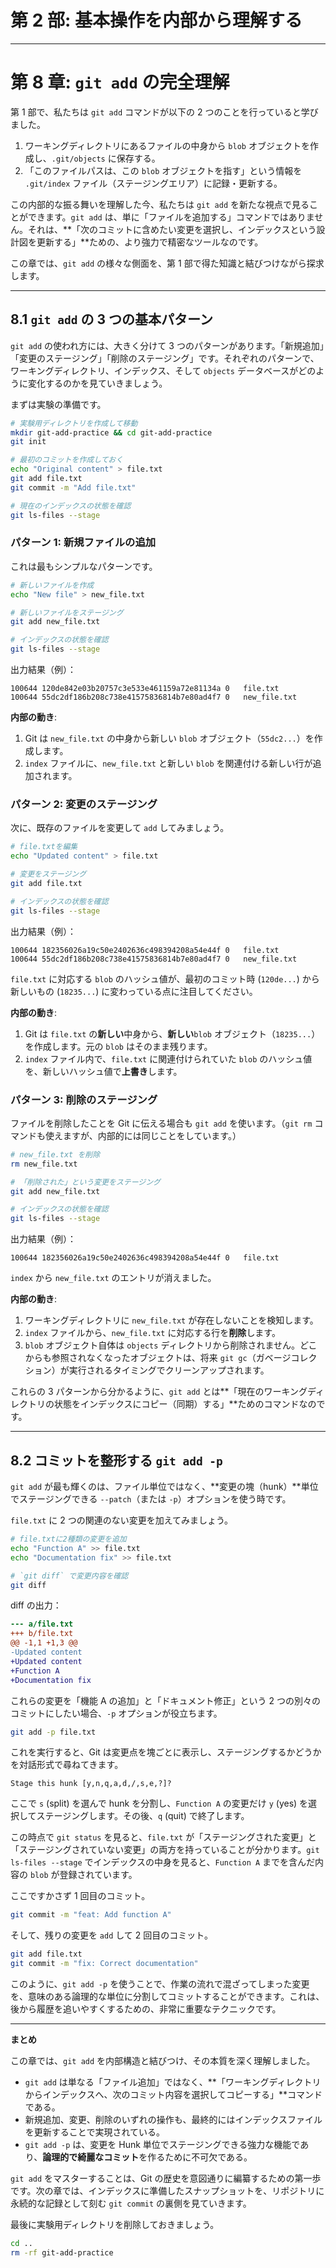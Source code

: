 # 第 2 部: 基本操作を内部から理解する

---

# 第 8 章: `git add` の完全理解

第 1 部で、私たちは `git add` コマンドが以下の 2 つのことを行っていると学びました。

1.  ワーキングディレクトリにあるファイルの中身から `blob` オブジェクトを作成し、`.git/objects` に保存する。
2.  「このファイルパスは、この `blob` オブジェクトを指す」という情報を `.git/index` ファイル（ステージングエリア）に記録・更新する。

この内部的な振る舞いを理解した今、私たちは `git add` を新たな視点で見ることができます。`git add` は、単に「ファイルを追加する」コマンドではありません。それは、**「次のコミットに含めたい変更を選択し、インデックスという設計図を更新する」**ための、より強力で精密なツールなのです。

この章では、`git add` の様々な側面を、第 1 部で得た知識と結びつけながら探求します。

---

## 8.1 `git add` の 3 つの基本パターン

`git add` の使われ方には、大きく分けて 3 つのパターンがあります。「新規追加」「変更のステージング」「削除のステージング」です。それぞれのパターンで、ワーキングディレクトリ、インデックス、そして `objects` データベースがどのように変化するのかを見ていきましょう。

まずは実験の準備です。

```bash
# 実験用ディレクトリを作成して移動
mkdir git-add-practice && cd git-add-practice
git init

# 最初のコミットを作成しておく
echo "Original content" > file.txt
git add file.txt
git commit -m "Add file.txt"

# 現在のインデックスの状態を確認
git ls-files --stage
```

### パターン 1: 新規ファイルの追加

これは最もシンプルなパターンです。

```bash
# 新しいファイルを作成
echo "New file" > new_file.txt

# 新しいファイルをステージング
git add new_file.txt

# インデックスの状態を確認
git ls-files --stage
```
出力結果（例）：
```
100644 120de842e03b20757c3e533e461159a72e81134a 0	file.txt
100644 55dc2df186b208c738e41575836814b7e80ad4f7 0	new_file.txt
```
**内部の動き**:
1.  Git は `new_file.txt` の中身から新しい `blob` オブジェクト（`55dc2...`）を作成します。
2.  `index` ファイルに、`new_file.txt` と新しい `blob` を関連付ける新しい行が追加されます。

### パターン 2: 変更のステージング

次に、既存のファイルを変更して `add` してみましょう。

```bash
# file.txtを編集
echo "Updated content" > file.txt

# 変更をステージング
git add file.txt

# インデックスの状態を確認
git ls-files --stage
```
出力結果（例）：
```
100644 182356026a19c50e2402636c498394208a54e44f 0	file.txt
100644 55dc2df186b208c738e41575836814b7e80ad4f7 0	new_file.txt
```
`file.txt` に対応する `blob` のハッシュ値が、最初のコミット時 (`120de...`) から新しいもの (`18235...`) に変わっている点に注目してください。

**内部の動き**:
1.  Git は `file.txt` の**新しい**中身から、**新しい**`blob` オブジェクト（`18235...`）を作成します。元の `blob` はそのまま残ります。
2.  `index` ファイル内で、`file.txt` に関連付けられていた `blob` のハッシュ値を、新しいハッシュ値で**上書き**します。

### パターン 3: 削除のステージング

ファイルを削除したことを Git に伝える場合も `git add` を使います。（`git rm` コマンドも使えますが、内部的には同じことをしています。）

```bash
# new_file.txt を削除
rm new_file.txt

# 「削除された」という変更をステージング
git add new_file.txt

# インデックスの状態を確認
git ls-files --stage
```
出力結果（例）：
```
100644 182356026a19c50e2402636c498394208a54e44f 0	file.txt
```
`index` から `new_file.txt` のエントリが消えました。

**内部の動き**:
1.  ワーキングディレクトリに `new_file.txt` が存在しないことを検知します。
2.  `index` ファイルから、`new_file.txt` に対応する行を**削除**します。
3.  `blob` オブジェクト自体は `objects` ディレクトリから削除されません。どこからも参照されなくなったオブジェクトは、将来 `git gc`（ガベージコレクション）が実行されるタイミングでクリーンアップされます。

これらの 3 パターンから分かるように、`git add` とは**「現在のワーキングディレクトリの状態をインデックスにコピー（同期）する」**ためのコマンドなのです。

---
## 8.2 コミットを整形する `git add -p`

`git add` が最も輝くのは、ファイル単位ではなく、**変更の塊（hunk）**単位でステージングできる `--patch`（または `-p`）オプションを使う時です。

`file.txt` に 2 つの関連のない変更を加えてみましょう。

```bash
# file.txtに2種類の変更を追加
echo "Function A" >> file.txt
echo "Documentation fix" >> file.txt

# `git diff` で変更内容を確認
git diff
```
diff の出力：
```diff
--- a/file.txt
+++ b/file.txt
@@ -1,1 +1,3 @@
-Updated content
+Updated content
+Function A
+Documentation fix
```
これらの変更を「機能 A の追加」と「ドキュメント修正」という 2 つの別々のコミットにしたい場合、`-p` オプションが役立ちます。

```bash
git add -p file.txt
```

これを実行すると、Git は変更点を塊ごとに表示し、ステージングするかどうかを対話形式で尋ねてきます。

```
Stage this hunk [y,n,q,a,d,/,s,e,?]?
```
ここで `s` (split) を選んで hunk を分割し、`Function A` の変更だけ `y` (yes) を選択してステージングします。その後、`q` (quit) で終了します。

この時点で `git status` を見ると、`file.txt` が「ステージングされた変更」と「ステージングされていない変更」の両方を持っていることが分かります。`git ls-files --stage` でインデックスの中身を見ると、`Function A` までを含んだ内容の `blob` が登録されています。

ここですかさず 1 回目のコミット。
```bash
git commit -m "feat: Add function A"
```

そして、残りの変更を `add` して 2 回目のコミット。
```bash
git add file.txt
git commit -m "fix: Correct documentation"
```

このように、`git add -p` を使うことで、作業の流れで混ざってしまった変更を、意味のある論理的な単位に分割してコミットすることができます。これは、後から履歴を追いやすくするための、非常に重要なテクニックです。

---
**まとめ**

この章では、`git add` を内部構造と結びつけ、その本質を深く理解しました。

-   `git add` は単なる「ファイル追加」ではなく、**「ワーキングディレクトリからインデックスへ、次のコミット内容を選択してコピーする」**コマンドである。
-   新規追加、変更、削除のいずれの操作も、最終的にはインデックスファイルを更新することで実現されている。
-   `git add -p` は、変更を Hunk 単位でステージングできる強力な機能であり、**論理的で綺麗なコミット**を作るために不可欠である。

`git add` をマスターすることは、Git の歴史を意図通りに編纂するための第一歩です。次の章では、インデックスに準備したスナップショットを、リポジトリに永続的な記録として刻む `git commit` の裏側を見ていきます。

最後に実験用ディレクトリを削除しておきましょう。
```bash
cd ..
rm -rf git-add-practice
```
